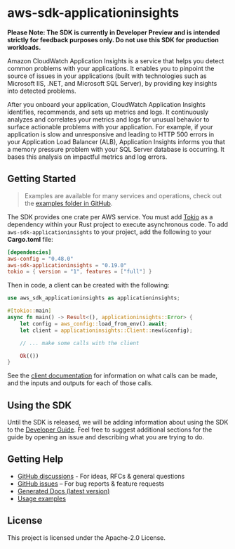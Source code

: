 # aws-sdk-applicationinsights

**Please Note: The SDK is currently in Developer Preview and is intended strictly for
feedback purposes only. Do not use this SDK for production workloads.**

Amazon CloudWatch Application Insights is a service that helps you detect common problems with your applications. It enables you to pinpoint the source of issues in your applications (built with technologies such as Microsoft IIS, .NET, and Microsoft SQL Server), by providing key insights into detected problems.

After you onboard your application, CloudWatch Application Insights identifies, recommends, and sets up metrics and logs. It continuously analyzes and correlates your metrics and logs for unusual behavior to surface actionable problems with your application. For example, if your application is slow and unresponsive and leading to HTTP 500 errors in your Application Load Balancer (ALB), Application Insights informs you that a memory pressure problem with your SQL Server database is occurring. It bases this analysis on impactful metrics and log errors.

## Getting Started

> Examples are available for many services and operations, check out the
> [examples folder in GitHub](https://github.com/awslabs/aws-sdk-rust/tree/main/examples).

The SDK provides one crate per AWS service. You must add [Tokio](https://crates.io/crates/tokio)
as a dependency within your Rust project to execute asynchronous code. To add `aws-sdk-applicationinsights` to
your project, add the following to your **Cargo.toml** file:

```toml
[dependencies]
aws-config = "0.48.0"
aws-sdk-applicationinsights = "0.19.0"
tokio = { version = "1", features = ["full"] }
```

Then in code, a client can be created with the following:

```rust
use aws_sdk_applicationinsights as applicationinsights;

#[tokio::main]
async fn main() -> Result<(), applicationinsights::Error> {
    let config = aws_config::load_from_env().await;
    let client = applicationinsights::Client::new(&config);

    // ... make some calls with the client

    Ok(())
}
```

See the [client documentation](https://docs.rs/aws-sdk-applicationinsights/latest/aws_sdk_applicationinsights/client/struct.Client.html)
for information on what calls can be made, and the inputs and outputs for each of those calls.

## Using the SDK

Until the SDK is released, we will be adding information about using the SDK to the
[Developer Guide](https://docs.aws.amazon.com/sdk-for-rust/latest/dg/welcome.html). Feel free to suggest
additional sections for the guide by opening an issue and describing what you are trying to do.

## Getting Help

* [GitHub discussions](https://github.com/awslabs/aws-sdk-rust/discussions) - For ideas, RFCs & general questions
* [GitHub issues](https://github.com/awslabs/aws-sdk-rust/issues/new/choose) – For bug reports & feature requests
* [Generated Docs (latest version)](https://awslabs.github.io/aws-sdk-rust/)
* [Usage examples](https://github.com/awslabs/aws-sdk-rust/tree/main/examples)

## License

This project is licensed under the Apache-2.0 License.

